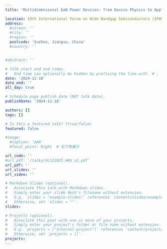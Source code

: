```yaml
---
title: 'Multidimensional GaN Power Devices: from Device Physics to Applications'

location: 10th International Forum on Wide Bandgap Semiconductors (IFWS 2024)
address:
  #street: ''
  #city: ''
  #region: ''
  postcode: 'Suzhou, Jiangsu, China'
  #country: ''


#abstract: ''

# Talk start and end times.
#   End time can optionally be hidden by prefixing the line with `#`.
date: '2024-11-18'
date_end: ''
all_day: true

# Schedule page publish date (NOT talk date).
publishDate: '2024-11-18'

authors: []
tags: []

# Is this a featured talk? (true/false)
featured: false

#image:
  #caption: 'AAA'
  #focal_point: Right  # 右下角展示

url_code: ''
#url_pdf: '/talks/VLSI2025_HKU_v2.pdf'
url_pdf: ''
url_slides: ''
url_video: ''

# Markdown Slides (optional).
#   Associate this talk with Markdown slides.
#   Simply enter your slide deck's filename without extension.
#   E.g. `slides = "example-slides"` references `content/slides/example-slides.md`.
#   Otherwise, set `slides = ""`.
slides:

# Projects (optional).
#   Associate this post with one or more of your projects.
#   Simply enter your project's folder or file name without extension.
#   E.g. `projects = ["internal-project"]` references `content/project/deep-learning/index.md`.
#   Otherwise, set `projects = []`.
projects:
---
```

